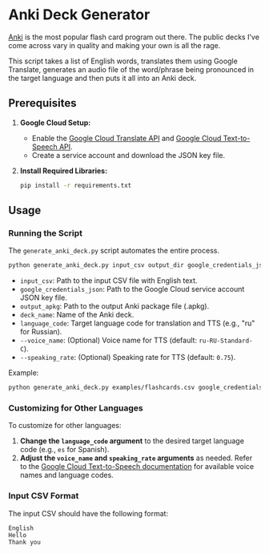 # Anki Deck Generator

[Anki](https://github.com/ankitects/anki) is the most popular flash card program out there.
The public decks I've come across vary in quality and making your own is all the rage.

This script takes a list of English words, translates them using Google Translate, generates
an audio file of the word/phrase being pronounced in the target language and then puts it all
into an Anki deck.

## Prerequisites

1. **Google Cloud Setup:**
   - Enable the [Google Cloud Translate API](https://cloud.google.com/translate/docs/setup) and [Google Cloud Text-to-Speech API](https://cloud.google.com/text-to-speech/docs/quickstart-client-libraries).
   - Create a service account and download the JSON key file.

2. **Install Required Libraries:**
   ```bash
   pip install -r requirements.txt
   ```

## Usage

### Running the Script

The `generate_anki_deck.py` script automates the entire process.

```bash
python generate_anki_deck.py input_csv output_dir google_credentials_json output_apkg deck_name language_code [--voice_name VOICE_NAME] [--speaking_rate SPEAKING_RATE]
```

- `input_csv`: Path to the input CSV file with English text.
- `google_credentials_json`: Path to the Google Cloud service account JSON key file.
- `output_apkg`: Path to the output Anki package file (.apkg).
- `deck_name`: Name of the Anki deck.
- `language_code`: Target language code for translation and TTS (e.g., "ru" for Russian).
- `--voice_name`: (Optional) Voice name for TTS (default: `ru-RU-Standard-C`).
- `--speaking_rate`: (Optional) Speaking rate for TTS (default: `0.75`).

Example:
```bash
python generate_anki_deck.py examples/flashcards.csv google_credentials.json ru_food_beginner.apkg "[RU] Food - Beginner I" ru --voice_name ru-RU-Standard-C --speaking_rate 0.75
```

### Customizing for Other Languages

To customize for other languages:
1. **Change the `language_code` argument** to the desired target language code (e.g., `es` for Spanish).
2. **Adjust the `voice_name` and `speaking_rate` arguments** as needed. Refer to the [Google Cloud Text-to-Speech documentation](https://cloud.google.com/text-to-speech/docs/voices) for available voice names and language codes.

### Input CSV Format

The input CSV should have the following format:

```csv
English
Hello
Thank you
```